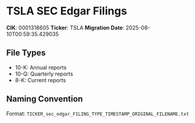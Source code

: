 # TSLA SEC Edgar Filings

**CIK**: 0001318605
**Ticker**: TSLA
**Migration Date**: 2025-08-10T00:59:35.429035

## File Types
- 10-K: Annual reports
- 10-Q: Quarterly reports
- 8-K: Current reports

## Naming Convention
Format: `TICKER_sec_edgar_FILING_TYPE_TIMESTAMP_ORIGINAL_FILENAME.txt`

